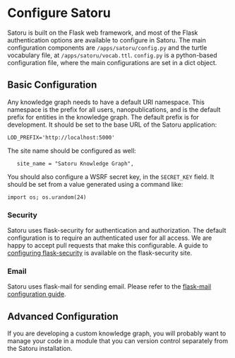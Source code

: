 # Configure Satoru

Satoru is built on the Flask web framework, and most of the Flask authentication options are available to configure in Satoru.
The main configuration components are `/apps/satoru/config.py` and the turtle vocabulary file, at `/apps/satoru/vocab.ttl`.
`config.py` is a python-based configuration file, where the main configurations are set in a dict object.

## Basic Configuration

Any knowledge graph needs to have a default URI namespace.
This namespace is the prefix for all users, nanopublications, and is the default prefix for entities in the knowledge graph.
The default prefix is for development. It should be set to the base URL of the Satoru application:

```
LOD_PREFIX='http://localhost:5000'
```

The site name should be configured as well:

```
   site_name = "Satoru Knowledge Graph",
```

You should also configure a WSRF secret key, in the `SECRET_KEY` field.
It should be set from a value generated using a command like:

```
import os; os.urandom(24)
```

### Security
Satoru uses flask-security for authentication and authorization. 
The default configuration is to require an authenticated user for all access.
We are happy to accept pull requests that make this configurable. 
A guide to [configuring flask-security](https://pythonhosted.org/Flask-Security/configuration.html) is available on the flask-security site.

### Email
Satoru uses flask-mail for sending email. Please refer to the [flask-mail configuration guide](https://pythonhosted.org/Flask-Mail/).

## Advanced Configuration

If you are developing a custom knowledge graph, you will probably want to manage your code in a module that you can version control separately from the Satoru installation.
